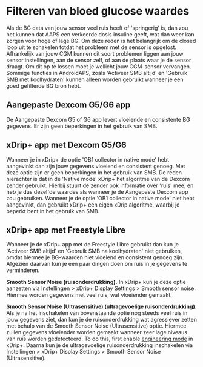 # Filteren van bloed glucose waardes

Als de BG data van jouw sensor veel ruis heeft of 'springerig' is, dan zou het kunnen dat AAPS een verkeerde dosis insuline geeft, wat dan weer kan zorgen voor hoge of lage BG. Om deze reden is het belangrijk om de closed loop uit te schakelen totdat het probleem met de sensor is opgelost. Afhankelijk van jouw CGM kunnen dit soort problemen liggen aan jouw sensor instellingen, aan de sensor zelf, of aan de plaats waar je de sensor draagt. Om dit op te lossen moet je wellicht jouw CGM-sensor vervangen. Sommige functies in AndroidAPS, zoals 'Activeer SMB altijd' en 'Gebruik SMB met koolhydraten' kunnen alleen worden gebruikt wanneer je een goed gefilterde BG bron hebt.

## Aangepaste Dexcom G5/G6 app

De Aangepaste Dexcom G5 of G6 app levert vloeiende en consistente BG gegevens. Er zijn geen beperkingen in het gebruik van SMB.

## xDrip+ app met Dexcom G5/G6

Wanneer je in xDrip+ de optie 'OB1 collector in native mode' hebt aangevinkt dan zijn jouw gegevens vloeiend en consistent genoeg. Met deze optie zijn er geen beperkingen in het gebruik van SMB. De reden hierachter is dat in de 'Native mode' xDrip+ het algoritme van de Dexcom zender gebruikt. Hierbij stuurt de zender ook informatie over 'ruis' mee, en heb je dus dezelfde waardes als wanneer je de Aangepaste Dexcom app zou gebruiken. Wanneer je de optie 'OB1 collector in native mode' niet hebt aangevinkt, dan gebruikt xDrip+ een eigen xDrip algoritme, waarbij je beperkt bent in het gebruik van SMB.

## xDrip+ app met Freestyle Libre

Wanneer je de xDrip+ app met de Freestyle Libre gebruikt dan kun je 'Activeer SMB altijd' en 'Gebruik SMB na koolhydraten' niet gebruiken, omdat hiermee je BG-waarden niet vloeiend en consistent genoeg zijn. Afgezien daarvan kun je een paar dingen doen om ruis in je gegevens te verminderen.

**Smooth Sensor Noise (ruisonderdrukking).** In xDrip+ kun je deze optie aanzetten via Instellingen > xDrip+ Display Settings > Smooth sensor noise. Hiermee worden gegevens met veel ruis, wat vloeiender gemaakt.

**Smooth Sensor Noise (Ultrasensitive) (ultragevoelige ruisonderdrukking).** Als je na het inschakelen van bovenstaande optie nog steeds veel ruis in jouw gegevens ziet, dan kun je de ruisonderdrukking wat agressiever zetten met behulp van de Smooth Sensor Noise (Ultrasensitive) optie. Hiermee zullen gegevens vloeiender worden gemaakt wanneer zeer lage niveaus van ruis worden gedetecteerd. To do this, first enable [engineering mode](Enabling-Engineering-Mode-in-xDrip.md) in xDrip+. Daarna kun je de ultragevoelige ruisonderdrukking inschakelen via Instellingen > xDrip+ Display Settings > Smooth Sensor Noise (Ultrasensitive).